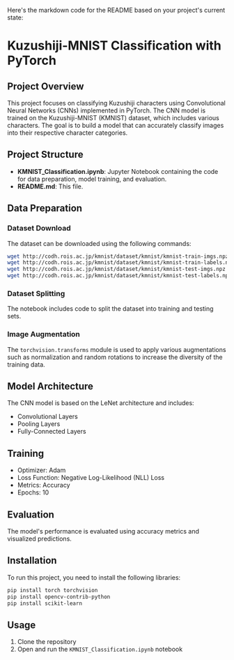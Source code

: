 Here's the markdown code for the README based on your project's current state:

# Kuzushiji-MNIST Classification with PyTorch

## Project Overview
This project focuses on classifying Kuzushiji characters using Convolutional Neural Networks (CNNs) implemented in PyTorch. The CNN model is trained on the Kuzushiji-MNIST (KMNIST) dataset, which includes various characters. The goal is to build a model that can accurately classify images into their respective character categories.

## Project Structure
- **KMNIST_Classification.ipynb**: Jupyter Notebook containing the code for data preparation, model training, and evaluation.
- **README.md**: This file.

## Data Preparation
### Dataset Download
The dataset can be downloaded using the following commands:
```bash
wget http://codh.rois.ac.jp/kmnist/dataset/kmnist/kmnist-train-imgs.npz
wget http://codh.rois.ac.jp/kmnist/dataset/kmnist/kmnist-train-labels.npz
wget http://codh.rois.ac.jp/kmnist/dataset/kmnist/kmnist-test-imgs.npz
wget http://codh.rois.ac.jp/kmnist/dataset/kmnist/kmnist-test-labels.npz
```

### Dataset Splitting
The notebook includes code to split the dataset into training and testing sets.

### Image Augmentation
The `torchvision.transforms` module is used to apply various augmentations such as normalization and random rotations to increase the diversity of the training data.

## Model Architecture
The CNN model is based on the LeNet architecture and includes:
- Convolutional Layers
- Pooling Layers
- Fully-Connected Layers

## Training
- Optimizer: Adam
- Loss Function: Negative Log-Likelihood (NLL) Loss
- Metrics: Accuracy
- Epochs: 10

## Evaluation
The model's performance is evaluated using accuracy metrics and visualized predictions.

## Installation
To run this project, you need to install the following libraries:
```bash
pip install torch torchvision
pip install opencv-contrib-python
pip install scikit-learn
```

## Usage
1. Clone the repository
2. Open and run the `KMNIST_Classification.ipynb` notebook


```

